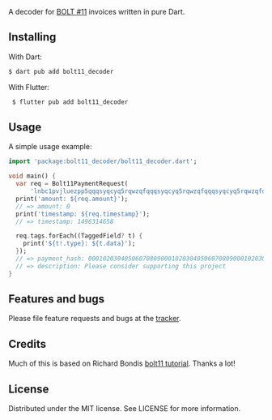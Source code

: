 A decoder for [BOLT #11](https://github.com/lightningnetwork/lightning-rfc/blob/master/11-payment-encoding.md) invoices written in pure Dart.

## Installing
With Dart:

```bash
$ dart pub add bolt11_decoder
```

With Flutter:
```bash
 $ flutter pub add bolt11_decoder
```

## Usage

A simple usage example:

```dart
import 'package:bolt11_decoder/bolt11_decoder.dart';

void main() {
  var req = Bolt11PaymentRequest(
      'lnbc1pvjluezpp5qqqsyqcyq5rqwzqfqqqsyqcyq5rqwzqfqqqsyqcyq5rqwzqfqypqdpl2pkx2ctnv5sxxmmwwd5kgetjypeh2ursdae8g6twvus8g6rfwvs8qun0dfjkxaq8rkx3yf5tcsyz3d73gafnh3cax9rn449d9p5uxz9ezhhypd0elx87sjle52x86fux2ypatgddc6k63n7erqz25le42c4u4ecky03ylcqca784w');
  print('amount: ${req.amount}');
  // => amount: 0
  print('timestamp: ${req.timestamp}');
  // => timestamp: 1496314658

  req.tags.forEach((TaggedField? t) {
    print('${t!.type}: ${t.data}');
  });
  // => payment_hash: 0001020304050607080900010203040506070809000102030405060708090102
  // => description: Please consider supporting this project
}
```

## Features and bugs

Please file feature requests and bugs at the [tracker](https://github.com/fusion44/dart_bolt11_decoder/issues).

[tracker]: http://example.com/issues/replaceme

## Credits
Much of this is based on Richard Bondis [bolt11 tutorial](https://github.com/rsbondi/bolt11-tutorial). Thanks a lot!

## License
Distributed under the MIT license. See LICENSE for more information.
